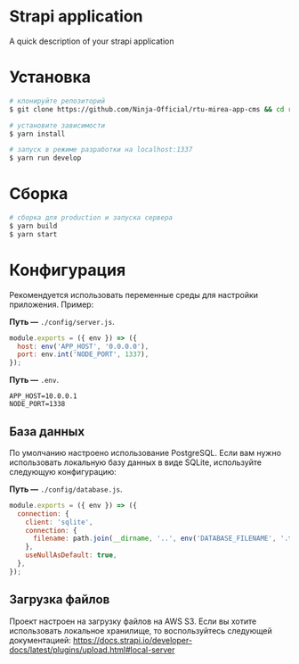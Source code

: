 # Strapi application

A quick description of your strapi application


# Установка
```bash
# клонируйте репозиторий
$ git clone https://github.com/Ninja-Official/rtu-mirea-app-cms && cd rtu-mirea-app-cms

# установите зависимости
$ yarn install

# запуск в режиме разработки на localhost:1337
$ yarn run develop
```

# Сборка 
```bash
# сборка для production и запуска сервера
$ yarn build
$ yarn start
```

# Конфигурация
Рекомендуется использовать переменные среды для настройки приложения. Пример:

**Путь —** `./config/server.js`.
```javascript
module.exports = ({ env }) => ({
  host: env('APP_HOST', '0.0.0.0'),
  port: env.int('NODE_PORT', 1337),
});
```

**Путь —** `.env`.
```
APP_HOST=10.0.0.1
NODE_PORT=1338
```

## База данных
По умолчанию настроено использование PostgreSQL. Если вам нужно использовать локальную базу данных в виде SQLite, используйте следующую конфигурацию:

**Путь —** `./config/database.js`.
```javascript
module.exports = ({ env }) => ({
  connection: {
    client: 'sqlite',
    connection: {
      filename: path.join(__dirname, '..', env('DATABASE_FILENAME', '.tmp/data.db')),
    },
    useNullAsDefault: true,
  },
});
```

## Загрузка файлов
Проект настроен на загрузку файлов на AWS S3. Если вы хотите использовать локальное хранилище, то воспользуйтесь следующей документацией: https://docs.strapi.io/developer-docs/latest/plugins/upload.html#local-server